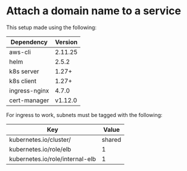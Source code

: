 # Attach a domain name to a service

This setup made using the following:

| Dependency    | Version     |
| ------------- | ----------- |
| aws-cli       | 2.11.25     |
| helm          | 2.5.2       |
| k8s server    | 1.27+       |
| k8s client    | 1.27+       |
| ingress-nginx | 4.7.0       |
| cert-manager  | v1.12.0     |

For ingress to work, subnets must be tagged with the following: 

| Key                             | Value     |
| ------------------------------- | --------- |
| kubernetes.io/cluster/<name>    | shared    |
| kubernetes.io/role/elb          | 1         |
| kubernetes.io/role/internal-elb | 1         |
